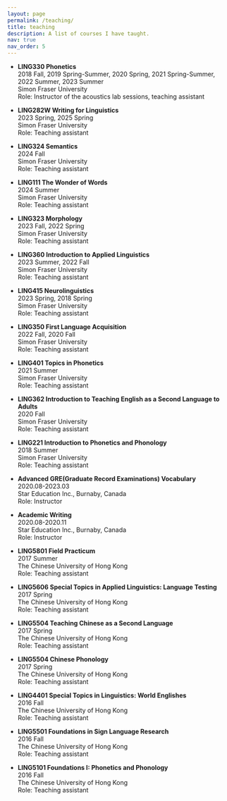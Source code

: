 ```yaml
---
layout: page
permalink: /teaching/
title: teaching
description: A list of courses I have taught. 
nav: true
nav_order: 5
---
```


- **LING330 Phonetics**<br>
2018 Fall, 2019 Spring-Summer, 2020 Spring, 2021 Spring-Summer, 2022 Summer, 2023 Summer<br>
Simon Fraser University<br>
Role: Instructor of the acoustics lab sessions, teaching assistant<br>


- **LING282W Writing for Linguistics**<br>
2023 Spring, 2025 Spring<br>
Simon Fraser University<br>
Role: Teaching assistant<br>


- **LING324 Semantics**<br>
2024 Fall<br>
Simon Fraser University<br>
Role: Teaching assistant<br>


- **LING111 The Wonder of Words**<br>
2024 Summer<br>
Simon Fraser University<br>
Role: Teaching assistant<br>


- **LING323 Morphology**<br>
2023 Fall, 2022 Spring<br>
Simon Fraser University<br>
Role: Teaching assistant<br>


- **LING360 Introduction to Applied Linguistics**<br>
2023 Summer, 2022 Fall<br>
Simon Fraser University<br>
Role: Teaching assistant<br>


- **LING415 Neurolinguistics**<br>
2023 Spring, 2018 Spring<br>
Simon Fraser University<br>
Role: Teaching assistant<br>


- **LING350 First Language Acquisition**<br>
2022 Fall, 2020 Fall<br>
Simon Fraser University<br>
Role: Teaching assistant<br>

- **LING401 Topics in Phonetics**<br>
2021 Summer<br>
Simon Fraser University<br>
Role: Teaching assistant<br>


- **LING362 Introduction to Teaching English as a Second Language to Adults**<br>
2020 Fall<br>
Simon Fraser University<br>
Role: Teaching assistant<br>


- **LING221 Introduction to Phonetics and Phonology**<br>
2018 Summer<br>
Simon Fraser University<br>
Role: Teaching assistant<br>


- **Advanced GRE(Graduate Record Examinations) Vocabulary**<br>
2020.08-2023.03<br>
Star Education Inc., Burnaby, Canada<br>
Role: Instructor<br>


- **Academic Writing**<br>
2020.08-2020.11<br>
Star Education Inc., Burnaby, Canada<br>
Role: Instructor<br>


- **LING5801 Field Practicum**<br>
2017 Summer<br>
The Chinese University of Hong Kong<br>
Role: Teaching assistant<br>


- **LING5606 Special Topics in Applied Linguistics: Language Testing**<br>
2017 Spring<br>
The Chinese University of Hong Kong<br>
Role: Teaching assistant<br>


- **LING5504 Teaching Chinese as a Second Language**<br>
2017 Spring<br>
The Chinese University of Hong Kong<br>
Role: Teaching assistant<br>


- **LING5504 Chinese Phonology**<br>
2017 Spring<br>
The Chinese University of Hong Kong<br>
Role: Teaching assistant<br>


- **LING4401 Special Topics in Linguistics: World Englishes**<br>
2016 Fall<br>
The Chinese University of Hong Kong<br>
Role: Teaching assistant<br>


- **LING5501 Foundations in Sign Language Research**<br>
2016 Fall<br>
The Chinese University of Hong Kong<br>
Role: Teaching assistant<br>


- **LING5101 Foundations I: Phonetics and Phonology**<br>
2016 Fall<br>
The Chinese University of Hong Kong<br>
Role: Teaching assistant<br>


